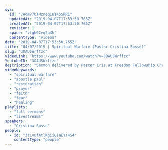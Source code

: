 ```yaml
---
sys:
  id: "7Admv7UTMzneqI8145SRR1"
  updatedAt: "2019-04-07T17:53:50.765Z"
  createdAt: "2019-04-07T17:53:50.765Z"
  revision: 1
  space: "vfgh62eq5a4k"
  contentType: "videos"
date: "2019-04-07T17:53:50.765Z"
title: "04/07/2019 | Spiritual Warfare (Pastor Cristina Sosso)"
slug: "3OAUSWrffzc"
videoLink: "https://www.youtube.com/watch?v=3OAUSWrffzc"
YoutubeID: "3OAUSWrffzc"
description: "Sermon delivered by Pastor Cris at Freedom Fellowship Church on April 7th, 2019 about spiritual warfare and living in the authority given to us by God."
videoKeywords:
  - "spiritual warfare"
  - "apostle paul"
  - "restoration"
  - "prayer"
  - "faith"
  - "fear"
  - "healing"
playlists:
  - "full sermons"
  - "livestreams"
speakers:
  - "Cristina Sosso"
people:
  - id: "3zLvufAtlKgiiGIaEYs4S4"
    contentType: "people"
---
```

